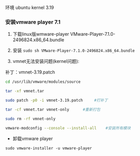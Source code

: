 环境 ubuntu kernel 3.19

### 安装vmware player 7.1 ###

1. 下载linux版wmware-player 
VMware-Player-7.1.0-2496824.x86_64.bundle

2. 安装
`sudo sh VMware-Player-7.1.0-2496824.x86_64.bundle`

3. vmnet无法安装问题(kernel问题):

 补丁：vmnet-3.19.patch
```Bash 
cd /usr/lib/vmware/modules/source
```
```Bash
tar -xf vmnet.tar
```
```Bash
sudo patch -p0 -i vmnet-3.19.patch     #打补丁
```
```Bash
tar -cf vmnet.tar vmnet-only      #重新打包
```
```Bash
sudo rm -rf vmnet-only
```
```Bash
vmware-modconfig --console --install-all    #安装所有模块
```

- 卸载vmware player

`sudo vmware-installer -u vmware-player`
